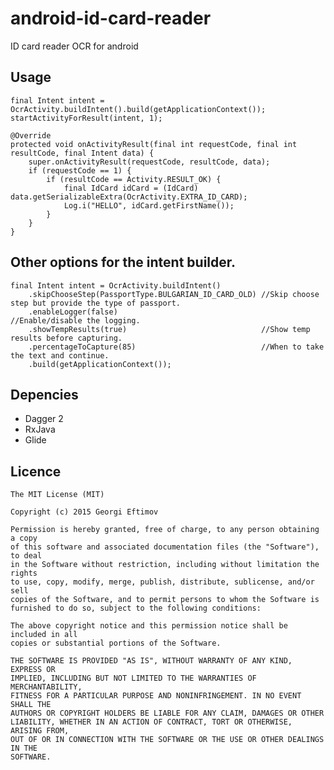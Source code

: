 # android-id-card-reader
ID card reader OCR for android

## Usage

    final Intent intent = OcrActivity.buildIntent().build(getApplicationContext());
    startActivityForResult(intent, 1);

    @Override
    protected void onActivityResult(final int requestCode, final int resultCode, final Intent data) {
        super.onActivityResult(requestCode, resultCode, data);
        if (requestCode == 1) {
            if (resultCode == Activity.RESULT_OK) {
                final IdCard idCard = (IdCard) data.getSerializableExtra(OcrActivity.EXTRA_ID_CARD);
                Log.i("HELLO", idCard.getFirstName());
            }
        }
    }

## Other options for the intent builder.

    final Intent intent = OcrActivity.buildIntent()
        .skipChooseStep(PassportType.BULGARIAN_ID_CARD_OLD) //Skip choose step but provide the type of passport.
        .enableLogger(false)                                //Enable/disable the logging.
        .showTempResults(true)                              //Show temp results before capturing.
        .percentageToCapture(85)                            //When to take the text and continue.
        .build(getApplicationContext());

## Depencies

 * Dagger 2
 * RxJava
 * Glide

## Licence

    The MIT License (MIT)

    Copyright (c) 2015 Georgi Eftimov

    Permission is hereby granted, free of charge, to any person obtaining a copy
    of this software and associated documentation files (the "Software"), to deal
    in the Software without restriction, including without limitation the rights
    to use, copy, modify, merge, publish, distribute, sublicense, and/or sell
    copies of the Software, and to permit persons to whom the Software is
    furnished to do so, subject to the following conditions:

    The above copyright notice and this permission notice shall be included in all
    copies or substantial portions of the Software.

    THE SOFTWARE IS PROVIDED "AS IS", WITHOUT WARRANTY OF ANY KIND, EXPRESS OR
    IMPLIED, INCLUDING BUT NOT LIMITED TO THE WARRANTIES OF MERCHANTABILITY,
    FITNESS FOR A PARTICULAR PURPOSE AND NONINFRINGEMENT. IN NO EVENT SHALL THE
    AUTHORS OR COPYRIGHT HOLDERS BE LIABLE FOR ANY CLAIM, DAMAGES OR OTHER
    LIABILITY, WHETHER IN AN ACTION OF CONTRACT, TORT OR OTHERWISE, ARISING FROM,
    OUT OF OR IN CONNECTION WITH THE SOFTWARE OR THE USE OR OTHER DEALINGS IN THE
    SOFTWARE.